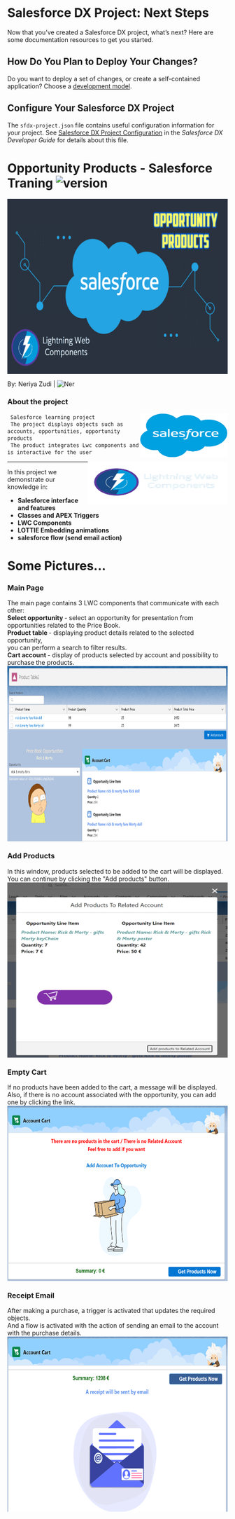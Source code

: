 # Salesforce DX Project: Next Steps

Now that you’ve created a Salesforce DX project, what’s next? Here are some documentation resources to get you started.

## How Do You Plan to Deploy Your Changes?

Do you want to deploy a set of changes, or create a self-contained application? Choose a [development model](https://developer.salesforce.com/tools/vscode/en/user-guide/development-models).

## Configure Your Salesforce DX Project

The `sfdx-project.json` file contains useful configuration information for your project. See [Salesforce DX Project Configuration](https://developer.salesforce.com/docs/atlas.en-us.sfdx_dev.meta/sfdx_dev/sfdx_dev_ws_config.htm) in the _Salesforce DX Developer Guide_ for details about this file.

# Opportunity Products - Salesforce Traning <img src="https://img.shields.io/badge/version-1.0-yellowgreen" alt="version" >

<img src="https://raw.githubusercontent.com/NeriyaZudi/Salesforce-Training/main/project%20pictures/main%20opp%20product.jpg" align="center"
     alt="cover" width="600" height="400">
     
By: Neriya Zudi | <img src="https://img.shields.io/badge/Neriya-Salesforce Delevoper-blue" alt="Ner" > 

<h3> About the project </h3>
   <img src="https://raw.githubusercontent.com/NeriyaZudi/Salesforce-Training/main/project%20pictures/salesforce%20back.png" align="right"
     alt="SF logo" width="200" height="100">
     
     Salesforce learning project
     The project displays objects such as accounts, opportunities, opportunity products
     The product integrates Lwc components and is interactive for the user

 <img src="https://github.com/NeriyaZudi/Salesforce-Training/blob/main/project%20pictures/lightning-web-components-removebg-preview.png?raw=true" align="right"
     alt="LWC logo" width="320" height="98">
  <hr>
    
   In this project we demonstrate our knowledge in:
   * **Salesforce interface and features**
   * **Classes and APEX Triggers**
   * **LWC Components**
   * **LOTTIE Embedding animations**
   * **salesforce flow (send email action)**

# Some Pictures...
<h3> Main Page </h3>
          The main page contains 3 LWC components that communicate with each other:<br>
          <strong>Select opportunity </strong> - select an opportunity for presentation from opportunities related to the Price Book.<br>
           <strong>Product table </strong> - displaying product details related to the selected opportunity,<br>
          you can perform a search to filter results.<br>
           <strong>Cart account </strong> - display of products selected by account and possibility to purchase the products.<br>
 <img src="https://github.com/NeriyaZudi/Salesforce-Training/blob/main/project%20pictures/main%20page.png" align="center" 
      alt="main win"  width="800" height="400"><br>
  <h3> Add Products </h3>
       In this window, products selected to be added to the cart will be displayed.<br>
       You can continue by clicking the "Add products" button. <br>
 <img src="https://github.com/NeriyaZudi/Salesforce-Training/blob/main/project%20pictures/add%20to%20cart.png" align="center"
     alt="add" width="600" height="400"><br>
<h3> Empty Cart </h3>
       If no products have been added to the cart, a message will be displayed.<br>
       Also, if there is no account associated with the opportunity, you can add one by clicking the link.<br>
 <img src="https://github.com/NeriyaZudi/Salesforce-Training/blob/main/project%20pictures/empty%20cart.png" align="center"
     alt="empty" width="600" height="400"><br>
<h3> Receipt Email </h3>
       After making a purchase, a trigger is activated that updates the required objects.<br>
       And a flow is activated with the action of sending an email to the account with the purchase details.<br>
 <img src="https://github.com/NeriyaZudi/Salesforce-Training/blob/main/project%20pictures/email%20send.png" align="center"
     alt="email" width="600" height="400"><br>
